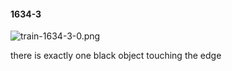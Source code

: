 #### 1634-3
![train-1634-3-0.png](https://github.com/lil-lab/nlvr/raw/master/nlvr/train/images/55/train-1634-3-0.png "train-1634-3-0.png")

there is exactly one black object touching the edge